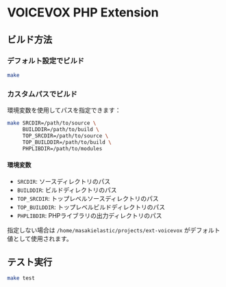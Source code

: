 # VOICEVOX PHP Extension

## ビルド方法

### デフォルト設定でビルド

```bash
make
```

### カスタムパスでビルド

環境変数を使用してパスを指定できます：

```bash
make SRCDIR=/path/to/source \
     BUILDDIR=/path/to/build \
     TOP_SRCDIR=/path/to/source \
     TOP_BUILDDIR=/path/to/build \
     PHPLIBDIR=/path/to/modules
```

#### 環境変数

- `SRCDIR`: ソースディレクトリのパス
- `BUILDDIR`: ビルドディレクトリのパス  
- `TOP_SRCDIR`: トップレベルソースディレクトリのパス
- `TOP_BUILDDIR`: トップレベルビルドディレクトリのパス
- `PHPLIBDIR`: PHPライブラリの出力ディレクトリのパス

指定しない場合は `/home/masakielastic/projects/ext-voicevox` がデフォルト値として使用されます。

## テスト実行

```bash
make test
```